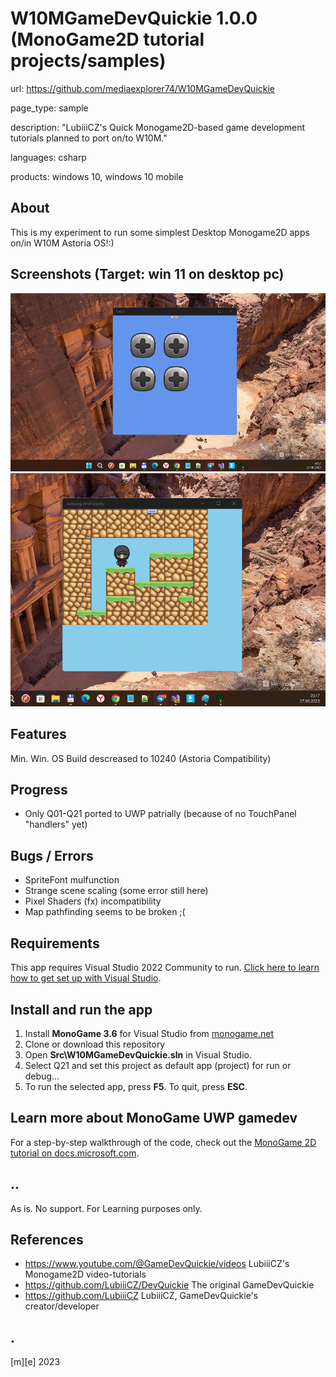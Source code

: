 # W10MGameDevQuickie 1.0.0 (MonoGame2D tutorial projects/samples)

url: https://github.com/mediaexplorer74/W10MGameDevQuickie

page_type: sample

description: "LubiiiCZ's Quick Monogame2D-based game development tutorials planned to 
port on/to W10M."

languages: csharp

products: windows 10, windows 10 mobile

## About 
This is my experiment to run some simplest Desktop Monogame2D apps on/in W10M Astoria OS!:)

## Screenshots (Target: win 11 on desktop pc)
![](Images/Q01.png)
![](Images/Q21.png)

## Features
Min. Win. OS Build descreased to 10240 (Astoria Compatibility)

## Progress
- Only Q01-Q21 ported to UWP patrially (because of no TouchPanel "handlers" yet)

## Bugs / Errors
- SpriteFont mulfunction 
- Strange scene scaling (some error still here)
- Pixel Shaders (fx) incompatibility
- Map pathfinding seems to be broken ;(

## Requirements
This app requires Visual Studio 2022 Community to run. [Click here to learn how to get set up with Visual Studio](https://docs.microsoft.com/windows/uwp/get-started/get-set-up).

## Install and run the app
1. Install **MonoGame 3.6** for Visual Studio from [monogame.net](http://www.monogame.net/)
2. Clone or download this repository
3. Open **Src\W10MGameDevQuickie.sln** in Visual Studio.
4. Select Q21 and set this project as default app (project) for run or debug... 
5. To run the selected app, press **F5**. To quit, press **ESC**.

## Learn more about MonoGame UWP gamedev
For a step-by-step walkthrough of the code, check out the [MonoGame 2D tutorial on docs.microsoft.com](https://web.archive.org/web/20170907085024/https://docs.microsoft.com/en-us/windows/uwp/get-started/get-started-tutorial-game-mg2d).

## ..
As is. No support. For Learning purposes only.

## References
- https://www.youtube.com/@GameDevQuickie/videos LubiiiCZ's Monogame2D video-tutorials
- https://github.com/LubiiiCZ/DevQuickie The original GameDevQuickie
- https://github.com/LubiiiCZ LubiiiCZ, GameDevQuickie's creator/developer

## .
[m][e] 2023
